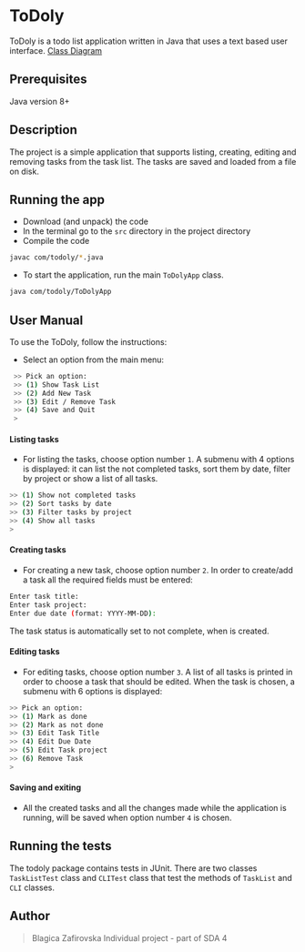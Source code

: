 # ToDoly
ToDoly is a todo list application written in Java that uses a text based user interface. 
[Class Diagram](https://github.com/blagicaz/ToDoly/blob/master/Class%20Diagram%20-%20Version%201.pdf)
## Prerequisites
Java version 8+

## Description
The project is a simple application that supports listing, creating, editing and removing tasks from the task list.
The tasks are saved and loaded from a file on disk.

## Running the app 

- Download (and unpack) the code
- In the terminal go to the `src` directory in the project directory
- Compile the code
```sh
javac com/todoly/*.java
```
- To start the application, run the main `ToDolyApp` class.
```sh
java com/todoly/ToDolyApp
```

## User Manual
To use the ToDoly, follow the instructions:

- Select an option from the main menu:
```sh
 >> Pick an option:
 >> (1) Show Task List
 >> (2) Add New Task
 >> (3) Edit / Remove Task
 >> (4) Save and Quit
 > 
```
#### Listing tasks
- For listing the tasks, choose option number `1`.
A submenu with 4 options is displayed: it can list the not completed tasks, sort them by date, filter by project or show a list of all tasks.
```sh
>> (1) Show not completed tasks 
>> (2) Sort tasks by date
>> (3) Filter tasks by project
>> (4) Show all tasks
> 
```

#### Creating tasks
- For creating a new task, choose option number `2`. 
In order to create/add a task all the required fields must be entered:
```sh
Enter task title: 
Enter task project: 
Enter due date (format: YYYY-MM-DD): 
```
The task status is automatically set to not complete, when is created.

#### Editing tasks
- For editing tasks, choose option number `3`. 
A list of all tasks is printed in order to choose a task that should be edited.
When the task is chosen, a submenu with 6 options is displayed:
```sh
>> Pick an option:
>> (1) Mark as done
>> (2) Mark as not done
>> (3) Edit Task Title
>> (4) Edit Due Date
>> (5) Edit Task project
>> (6) Remove Task
> 
```

#### Saving and exiting
- All the created tasks and all the changes made while the application is running,
will be saved when option number `4` is chosen.


## Running the tests
The todoly package contains tests in JUnit. 
There are two classes `TaskListTest` class and `CLITest` class that test the methods of `TaskList` and `CLI` classes.


## Author
> Blagica Zafirovska
> Individual project - part of SDA 4 